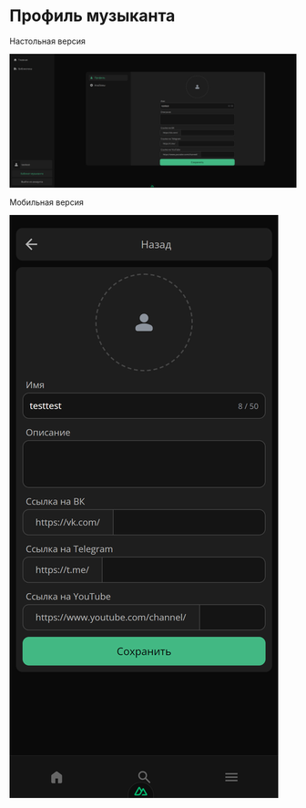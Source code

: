 # Профиль музыканта

Настольная версия

<img src="./desktop.png" />

Мобильная версия

<img src="./mobile.png" />
